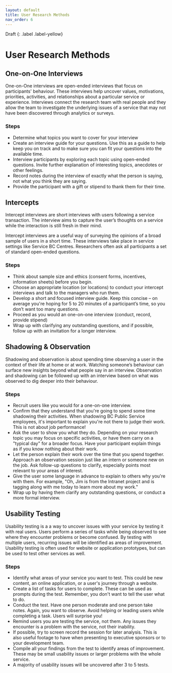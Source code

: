 ```yaml
---
layout: default
title: User Research Methods
nav_order: 6
---
```


Draft
{: .label .label-yellow}

# User Research Methods

## One-on-One Interviews

One-on-One interviews are open-ended interviews that focus on participants' behaviour. These interviews help uncover values, motivations, priorities, activities, and relationships about a particular service or experience. Interviews connect the research team with real people and they allow the team to investigate the underlying issues of a service that may not have been discovered through analytics or surveys.

### Steps
- Determine what topics you want to cover for your interview
- Create an interview guide for your questions. Use this as a guide to help keep you on track and to make sure you can fit your questions into the available time.
- Interview participants by exploring each topic using open-ended questions. Invite further explanation of interesting topics, anecdotes or other feelings.
- Record notes during the interview of exactly what the person is saying, not what you think they are saying.
- Provide the participant with a gift or stipend to thank them for their time.

## Intercepts

Intercept interviews are short interviews with users following a service transaction. The interview aims to capture the user’s thoughts on a service while the interaction is still fresh in their mind.

Intercept interviews are a useful way of surveying the opinions of a broad sample of users in a short time. These interviews take place in service settings like Service BC Centres. Researchers often ask all participants a set of standard open-ended questions.

### Steps

- Think about sample size and ethics (consent forms, incentives, information sheets) before you begin.
- Choose an appropriate location (or locations) to conduct your intercept interviews and talk to the managers who run them.
- Develop a short and focused interview guide. Keep this concise – on average you're hoping for 5 to 20 minutes of a participant’s time, so you don’t want too many questions.
- Proceed as you would an one-on-one interview (conduct, record, provide stipend)
- Wrap up with clarifying any outstanding questions, and if possible, follow up with an invitation for a longer interview.

## Shadowing & Observation

Shadowing and observation is about spending time observing a user in the context of their life at home or at work. Watching someone’s behaviour can surface new insights beyond what people say in an interview. Observation and shadowing can be followed up with an interview based on what was observed to dig deeper into their behaviour.

### Steps
- Recruit users like you would for a one-on-one interview.
- Confirm that they understand that you're going to spend some time shadowing their activities. When shadowing BC Public Service employees, it's important to explain you're not there to judge their work. This is not about job performance!
- Ask the user to show you what they do. Depending on your research topic you may focus on specific activities, or have them carry on a "typical day" for a broader focus. Have your participant explain things as if you know nothing about their work.
- Let the person explain their work over the time that you spend together. Approach an observation session just like an intern or someone new on the job. Ask follow-up questions to clarify, especially points most relevant to your areas of interest.
- Give the user some language in advance to explain to others why you're with them. For example, "Oh, Jim is from the Intranet project and is tagging along with me today to learn more about my work."
- Wrap up by having them clarify any outstanding questions, or conduct a more formal interview.

## Usability Testing

Usability testing is a a way to uncover issues with your service by testing it with real users. Users perform a series of tasks while being observed to see where they encounter problems or become confused. By testing with multiple users, recurring issues will be identified as areas of improvement. Usability testing is often used for website or application prototypes, but can be used to test other services as well.

### Steps

- Identify what areas of your service you want to test. This could be new content, an online application, or a user's journey through a website.
- Create a list of tasks for users to complete. These can be used as prompts during the test. Remember, you don't want to tell the user what to do.
- Conduct the test. Have one person moderate and one person take notes. Again, you want to observe. Avoid helping or leading users while completing a task. Users will surprise you!
- Remind users you are testing the service, not them. Any issues they encounter is a problem with the service, not their inability.
- If possible, try to screen record the session for later analysis. This is also useful footage to have when presenting to executive sponsors or to your development team.
- Compile all your findings from the test to identify areas of improvement. These may be small usability issues or larger problems with the whole service.
- A majority of usability issues will be uncovered after 3 to 5 tests.
